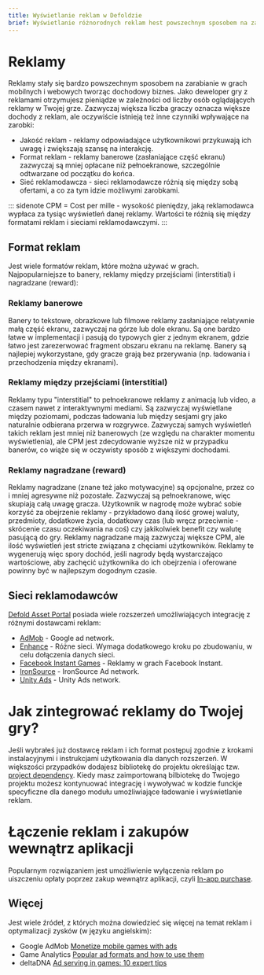 ```yaml
---
title: Wyświetlanie reklam w Defoldzie
brief: Wyświetlanie różnorodnych reklam hest powszechnym sposobem na zarabianie w grach mobilnych i webowych. Ta instrukcja pokazuje jest używać róznych rodzajów reklam do monetyzacji Twojej gry lub aplikacji.
---
```


# Reklamy

Reklamy stały się bardzo powszechnym sposobem na zarabianie w grach mobilnych i webowych tworząc dochodowy biznes. Jako deweloper gry z reklamami otrzymujesz pieniądze w zależności od liczby osób oglądających reklamy w Twojej grze. Zazwyczaj większa liczba graczy oznacza większe dochody z reklam, ale oczywiście istnieją też inne czynniki wpływające na zarobki:

* Jakość reklam - reklamy odpowiadające użytkownikowi przykuwają ich uwagę i zwiększają szansę na interakcję.
* Format reklam - reklamy banerowe (zasłaniające część ekranu) zazwyczaj są mniej opłacane niż pełnoekranowe, szczególnie odtwarzane od początku do końca.
* Sieć reklamodawcza - sieci reklamodawcze różnią się między sobą ofertami, a co za tym idzie możliwymi zarobkami.

::: sidenote
CPM = Cost per mille - wysokość pieniędzy, jaką reklamodawca wypłaca za tysiąc wyświetleń danej reklamy. Wartości te różnią się między formatami reklam i sieciami reklamodawczymi.
:::

## Format reklam

Jest wiele formatów reklam, które można używać w grach. Najpopularniejsze to banery, reklamy między przejściami (interstitial) i nagradzane (reward):

### Reklamy banerowe

Banery to tekstowe, obrazkowe lub filmowe reklamy zasłaniające relatywnie małą część ekranu, zazwyczaj na górze lub dole ekranu. Są one bardzo łatwe w implementacji i pasują do typowych gier z jednym ekranem, gdzie łatwo jest zarezerwować fragment obszaru ekranu na reklamę. Banery są najlepiej wykorzystane, gdy gracze grają bez przerywania (np. ładowania i przechodzenia między ekranami).

### Reklamy między przejściami (interstitial)

Reklamy typu "interstitial" to pełnoekranowe reklamy z animacją lub video, a czasem nawet z interaktywnymi mediami. Są zazwyczaj wyświetlane między poziomami, podczas ładowania lub między sesjami gry jako naturalnie odbierana przerwa w rozgrywce. Zazwyczaj samych wyświetleń takich reklam jest mniej niż banerowych (ze względu na charakter momentu wyświetlenia), ale CPM jest zdecydowanie wyższe niż w przypadku banerów, co wiąże się w oczywisty sposób z większymi dochodami.

### Reklamy nagradzane (reward)

Reklamy nagradzane (znane też jako motywacyjne) są opcjonalne, przez co i mniej agresywne niż pozostałe. Zazwyczaj są pełnoekranowe, więc skupiają całą uwagę gracza. Użytkownik w nagrodę może wybrać sobie korzyść za obejrzenie reklamy - przykładowo daną ilość growej waluty, przedmioty, dodatkowe życia, dodatkowy czas (lub wręcz przeciwnie - skrócenie czasu oczekiwania na coś) czy jakikolwiek benefit czy walutę pasującą do gry. Reklamy nagradzane mają zazwyczaj większe CPM, ale ilość wyświetleń jest stricte związana z chęciami użytkowników. Reklamy te wygenerują więc spory dochód, jeśli nagrody będą wystarczająco wartościowe, aby zachęcić użytkownika do ich obejrzenia i oferowane powinny być w najlepszym dogodnym czasie.


## Sieci reklamodawców

[Defold Asset Portal](/tags/stars/ads/) posiada wiele rozszerzeń umożliwiających integrację z różnymi dostawcami reklam:

* [AdMob](https://defold.com/assets/admob/) - Google ad network.
* [Enhance](https://defold.com/assets/enhance/) - Różne sieci. Wymaga dodatkowego kroku po zbudowaniu, w celu dołączenia danych sieci.
* [Facebook Instant Games](https://defold.com/assets/facebookinstantgames/) - Reklamy w grach Facebook Instant.
* [IronSource](https://defold.com/assets/ironsource/) - IronSource Ad network.
* [Unity Ads](https://defold.com/assets/defvideoads/) - Unity Ads network.


# Jak zintegrować reklamy do Twojej gry?

Jeśli wybrałeś już dostawcę reklam i ich format postępuj zgodnie z krokami instalacyjnymi i instrukcjami użytkowania dla danych rozszerzeń. W większości przypadków dodajesz bibliotekę do projektu określając tzw. [project dependency](/manuals/libraries/#setting-up-library-dependencies). Kiedy masz zaimportowaną bilbiotekę do Twojego projektu możesz kontynuować integrację i wywoływać w kodzie funckje specyficzne dla danego modułu umożliwiające ładowanie i wyświetlanie reklam.


# Łączenie reklam i zakupów wewnątrz aplikacji

Popularnym rozwiązaniem jest umożliwienie wyłączenia reklam po uiszczeniu opłaty poprzez zakup wewnątrz aplikacji, czyli [In-app purchase](/manuals/iap).


## Więcej

Jest wiele źródeł, z których można dowiedzieć się więcej na temat reklam i optymalizacji zysków (w języku angielskim):

* Google AdMob [Monetize mobile games with ads](https://admob.google.com/home/resources/monetize-mobile-game-with-ads/)
* Game Analytics [Popular ad formats and how to use them](https://gameanalytics.com/blog/popular-mobile-game-ad-formats.html)
* deltaDNA [Ad serving in games: 10 expert tips](https://deltadna.com/blog/ad-serving-in-games-10-tips/)

